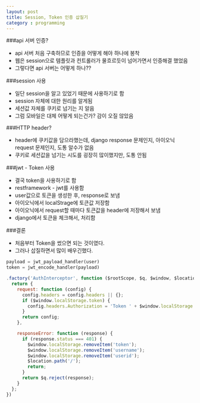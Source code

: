 ```yaml
---
layout: post
title: Session, Token 인증 삽질기
category : programming
---
```


###api 서버 인증?
- api 서버 처음 구축하므로 인증을 어떻게 해야 하나에 봉착
- 웹은 session으로 템플릿과 컨트롤러가 물흐르듯이 넘어가면서 인증해결 했었음
- 그렇다면 api 서버는 어떻게 하나??

###session 사용
- 일단 session을 알고 있었기 때문에 사용하기로 함
- session 자체에 대한 원리를 알게됨
- 세션값 자체를 쿠키로 넘기는 지 알음
- 그럼 모바일은 대체 어떻게 되는건가? 감이 오질 않았음

###HTTP header?
- header에 쿠키값을 담으라했는데, django response 문제인지, 아이오닉 request 문제인지, 도통 알수가 없음
- 쿠키로 세션값을 넘기는 시도를 굉장히 많이했지만, 도통 안됨

###jwt - Token 사용
- 결국 token을 사용하기로 함
- restframework - jwt를 사용함
- user값으로 토큰을 생성한 후, response로 보냄
- 아이오닉에서 localStrage에 토큰값 저장함
- 아이오닉에서 request할 때마다 토큰값을 header에 저장해서 보냄
- django에서 토큰을 체크해서, 처리함

###결론
- 처음부터 Token을 썼으면 되는 것이였다.
- 그러나 삽질하면서 많이 배우긴했다.


```python
payload = jwt_payload_handler(user)
token = jwt_encode_handler(payload)
```

```javascript
.factory('AuthInterceptor', function ($rootScope, $q, $window, $location) {
  return {
    request: function (config) {
      config.headers = config.headers || {};
      if ($window.localStorage.token) {
        config.headers.Authorization = 'Token ' + $window.localStorage.token;
      }
      return config;
    },

    responseError: function (response) {
      if (response.status === 401) {
        $window.localStorage.removeItem('token');
        $window.localStorage.removeItem('username');
        $window.localStorage.removeItem('userid');
        $location.path('/');
        return;
      }
      return $q.reject(response);
    }
  };
})
